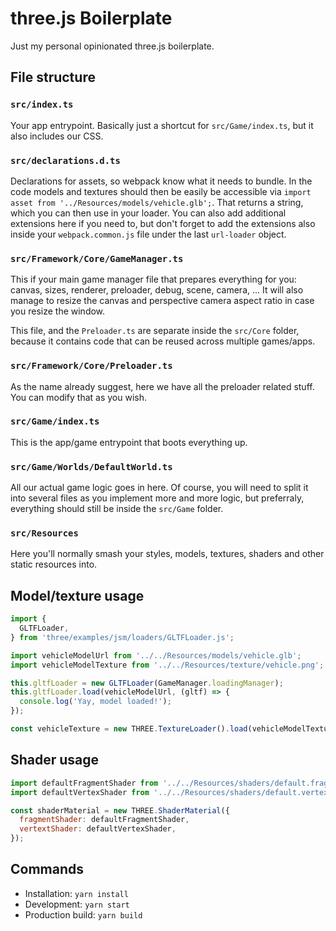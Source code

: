# three.js Boilerplate

Just my personal opinionated three.js boilerplate.


## File structure

### `src/index.ts`

Your app entrypoint. Basically just a shortcut for `src/Game/index.ts`, but it also includes our CSS.
### `src/declarations.d.ts`

Declarations for assets, so webpack know what it needs to bundle. In the code models and textures should then be easily be accessible via `import asset from '../Resources/models/vehicle.glb';`. That returns a string, which you can then use in your loader.
You can also add additional extensions here if you need to, but don't forget to add the extensions also inside your `webpack.common.js` file under the last `url-loader` object.

### `src/Framework/Core/GameManager.ts`

This if your main game manager file that prepares everything for you: canvas, sizes, renderer, preloader, debug, scene, camera, ... It will also manage to resize the canvas and perspective camera aspect ratio in case you resize the window.

This file, and the `Preloader.ts` are separate inside the `src/Core` folder, because it contains code that can be reused across multiple games/apps.

### `src/Framework/Core/Preloader.ts`

As the name already suggest, here we have all the preloader related stuff. You can modify that as you wish.

### `src/Game/index.ts`

This is the app/game entrypoint that boots everything up.

### `src/Game/Worlds/DefaultWorld.ts`

All our actual game logic goes in here. Of course, you will need to split it into several files as you implement more and more logic, but preferraly, everything should still be inside the `src/Game` folder.

### `src/Resources`

Here you'll normally smash your styles, models, textures, shaders and other static resources into.


## Model/texture usage

```javascript
import {
  GLTFLoader,
} from 'three/examples/jsm/loaders/GLTFLoader.js';

import vehicleModelUrl from '../../Resources/models/vehicle.glb';
import vehicleModelTexture from '../../Resources/texture/vehicle.png';

this.gltfLoader = new GLTFLoader(GameManager.loadingManager);
this.gltfLoader.load(vehicleModelUrl, (gltf) => {
  console.log('Yay, model loaded!');
});

const vehicleTexture = new THREE.TextureLoader().load(vehicleModelTexture);
```
## Shader usage

```javascript
import defaultFragmentShader from '../../Resources/shaders/default.fragment.fx';
import defaultVertexShader from '../../Resources/shaders/default.vertex.fx';

const shaderMaterial = new THREE.ShaderMaterial({
  fragmentShader: defaultFragmentShader,
  vertextShader: defaultVertexShader,
});
```

## Commands

* Installation: `yarn install`
* Development: `yarn start`
* Production build: `yarn build`
